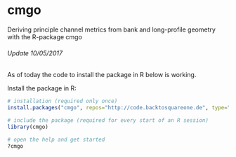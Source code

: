 # cmgo
Deriving principle channel metrics from bank and long-profile geometry with the R-package cmgo


###### Update 10/05/2017
As of today the code to install the package in R below is working. 

Install the package in R:
```R
# installation (required only once)
install.packages("cmgo", repos="http://code.backtosquareone.de", type="source", dependencies=TRUE)

# include the package (required for every start of an R session)
library(cmgo)

# open the help and get started
?cmgo
```